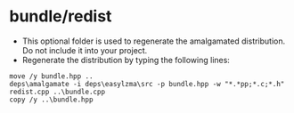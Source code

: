 bundle/redist
=============

- This optional folder is used to regenerate the amalgamated distribution. Do not include it into your project.
- Regenerate the distribution by typing the following lines:
```
move /y bundle.hpp ..
deps\amalgamate -i deps\easylzma\src -p bundle.hpp -w "*.*pp;*.c;*.h" redist.cpp ..\bundle.cpp
copy /y ..\bundle.hpp
```
